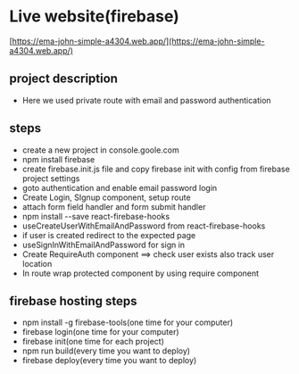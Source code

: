 # Live website(firebase)
[https://ema-john-simple-a4304.web.app/](https://ema-john-simple-a4304.web.app/)

## project description
* Here we used private route with email and password authentication
## steps
 * create a new project in console.goole.com
 * npm install firebase
 * create firebase.init.js file and copy firebase init with config from firebase project settings
 * goto authentication and enable email password login
 * Create Login, SIgnup component, setup route
 * attach form field handler and form submit handler
 * npm install --save react-firebase-hooks
 * useCreateUserWithEmailAndPassword from react-firebase-hooks
 * if user is created redirect to the expected page
 * useSignInWithEmailAndPassword for sign in
 * Create RequireAuth component ==> check user exists also track user location
 * In route wrap protected component by using require component

 ## firebase hosting steps
 * npm install -g firebase-tools(one time for your computer)
 * firebase login(one time for your computer)
 * firebase init(one time for each project)
 * npm run build(every time you want to deploy)
 * firebase deploy(every time you want to deploy)
